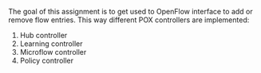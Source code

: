 The goal of this assignment is to get used to OpenFlow interface to add or remove flow entries. This way different POX controllers are implemented:

1. Hub controller
2. Learning controller
3. Microflow controller
4. Policy controller
